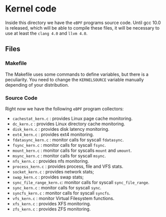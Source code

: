 # Kernel code

Inside this directory we have the `eBPF` programs source code. Until gcc 10.0
is released, which will be able to compile these files, it will be necessary to
use at least the `clang 4.0` and `llvm 4.0`.

## Files

### Makefile

The Makefile uses some commands to define variables, but there is a
peculiarity. You need to change the `KERNELSOURCE` variable manually depending
of your distribution.

### Source Code

Right now we have the following `eBPF` program collectors:

-  `cachestat_kern.c`      : provides Linux page cache monitoring.
-  `dc_kern.c`             : provides Linux directory cache monitoring.
-  `disk_kern.c`           : provides disk latency monitoring.
-  `ext4_kern.c`           : provides ext4 monitoring.
-  `fdatasync_kern.c`      : monitor calls for syscall `fdatasync`.
-  `fsync_kern.c`          : monitor calls for syscall `fsync`.
-  `mount_kern.c`          : monitor calls for syscalls `mount` and `umount`.
-  `msync_kern.c`          : monitor calls for syscall `msync`.
-  `nfs_kern.c`            : provides nfs monitoring.
-  `process_kern.c`        : provides process, file and VFS stats.
-  `socket_kern.c`         : provides network stats;
-  `swap_kern.c`           : provides swap stats;
-  `sync_file_range_kern.c`: monitor calls for syscall `sync_file_range`.
-  `sync_kern.c`           : monitor calls for syscall `sync`.
-  `syncfs_kern.c`         : monitor calls for syscall `syncfs`.
-  `vfs_kern.c`            : monitor Virtual Filesystem functions.
-  `xfs_kern.c`            : provides XFS monitoring.
-  `zfs_kern.c`            : provides ZFS monitoring.

